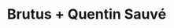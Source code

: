 ---
layout: post
category: concert
title: Brutus + Quentin Sauvé
artists: 
- Brutus
- Quentin Sauvé
place: 
- La Maroquinerie
country: France
city: Paris
---